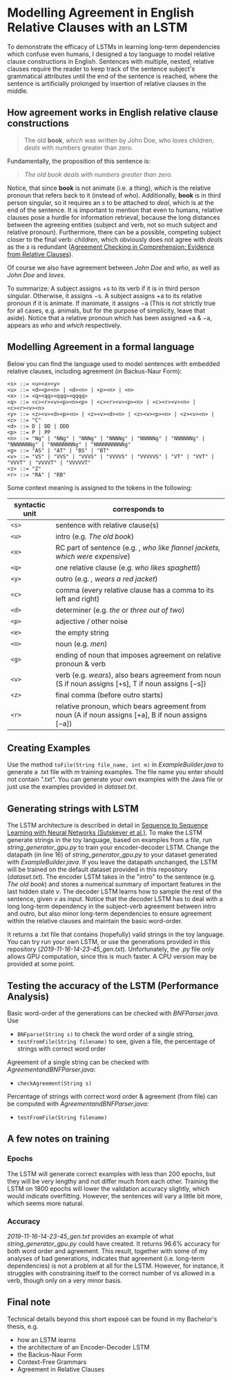 # Modelling Agreement in English Relative Clauses with an LSTM

To demonstrate the efficacy of LSTMs in learning long-term dependencies which confuse even humans, I designed a toy language to model relative clause constructions in English. Sentences with multiple, nested, relative clauses require the reader to keep track of the sentence subject's grammatical attributes until the end of the sentence is reached, where the sentence is artificially prolonged by insertion of relative clauses in the middle. 


## How agreement works in English relative clause constructions 
> The old **book**, *which* was written by John Doe, who loves children, *deals* with numbers greater than zero.

Fundamentally, the proposition of this sentence is:

>*The old book deals with numbers greater than zero.*

Notice, that since **book** is not animate (i.e. a thing), *which* is the relative pronoun that refers back to it (instead of *who*). Additionally, **book** is in third person singular, so it requires an *s* to be attached to *deal*, which is at the end of the sentence. 
It is important to mention that even to humans, relative clauses pose a hurdle for information retrieval, because the long distances between the agreeing entities (subject and verb, not so much subject and relative pronoun). Furthermore, there can be a possible, competing subject closer to the final verb: *children*, which obviously does not agree with *deals* as the *s* is redundant ([Agreement Checking in Comprehension: Evidence from Relative Clauses](https://link.springer.com/article/10.1023/A:1005124523808)). 

Of course we also have agreement between *John Doe* and *who*, as well as *John Doe* and *loves*. 

To summarize: 
A subject assigns +s to its verb if it is in third person singular. Otherwise,
it assigns −s.
A subject assigns +a to its relative pronoun if it is animate. If inanimate,
it assigns −a (This is not strictly true for all cases, e.g. animals, but
for the purpose of simplicity, leave that aside). Notice that a relative
pronoun which has been assigned +a & −a, appears as *who* and *which*
respectively.

## Modelling Agreement in a formal language

Below you can find the language used to model sentences with embedded relative clauses, including agreement (in Backus-Naur Form): 
```
<s> ::= <u><x><y>
<u> ::= <d><p><n> | <d><n> | <p><n> | <n>
<x> ::= <q><qq><qqq><qqqq>
<q> ::= <c><r><v><p><n><p> | <c><r><v><p><n> | <c><r><v><n> |
<c><r><v><n>
<y> ::= <z><v><d><p><n> | <z><v><d><n> | <z><v><p><n> | <z><v><n> |
<c> ::= "C"
<d> ::= D | DD | DDD
<p> ::= P | PP
<n> ::= "Ng" | "NNg" | "NNNg" | "NNNNg" | "NNNNNg" | "NNNNNNg" |
"NNNNNNNg" | "NNNNNNNNg" | "NNNNNNNNNNg"
<g> ::= "AS" | "AT" | "BS" | "BT"
<v> ::= "VS" | "VVS" | "VVVS" | "VVVVS" | "VVVVVS" | "VT" | "VVT" |
"VVVT" | "VVVVT" | "VVVVVT"
<z> ::= "Z"
<r> ::= "RA" | "RB"
```
Some context meaning is assigned to the tokens in the following: 

| syntactic unit | corresponds to |
|--------------|--------------|
| `<s>` | sentence with relative clause(s) |
| `<u>` | intro (e.g. *The old book*) |
|`<x>`|RC part of sentence (e.g. *, who like flannel jackets, which were expensive*)|
|`<q>`|one relative clause (e.g. *who likes spaghetti*)|
|`<y>`|outro (e.g. *, wears a red jacket*)|
|`<c>`|comma (every relative clause has a comma to its left and right)|
|`<d>`|determiner (e.g. *the* or *three out of two*)|
|`<p>`|adjective / other noise|
|`<e>`|the empty string|
|`<n>`|noun (e.g. *men*)|
|`<g>`|ending of noun that imposes agreement on relative pronoun & verb|
|`<v>`|verb (e.g. *wears*), also bears agreement from noun (S if noun assigns [+s], T if noun assigns [−s])|
|`<z>`|final comma (before outro starts)|
|`<r>`|relative pronoun, which bears agreement from noun (A if noun assigns [+a], B if noun assigns [−a])|

## Creating Examples
Use the method `toFile(String file_name, int m)` in *ExampleBuilder.java* to generate a .txt file with *m* training examples. The file name you enter should not contain ".txt". 
You can generate your own examples with the Java file or just use the examples provided in *dataset.txt*. 

## Generating strings with LSTM

The LSTM architecture is described in detail in [Sequence to Sequence Learning with Neural Networks (Sutskever et al.)](https://papers.nips.cc/paper/5346-sequence-to-sequence-learning-with-neural-networks.pdf).
To make the LSTM generate strings in the toy language, based on examples from a file, run *string_generator_gpu.py* to train your encoder-decoder LSTM. Change the datapath (in line 16) of *string_generator_gpu.py* to your dataset generated with *ExampleBuilder.java*. If you leave the datapath unchanged, the LSTM will be trained on the default dataset provided in this repository (*dataset.txt*).
The encoder LSTM takes in the "intro" to the sentence (e.g. *The old book*) and stores a numerical summary of important features in the last hidden state *v*. The decoder LSTM learns how to sample the rest of the sentence, given *v* as input.
Notice that the decoder LSTM has to deal with a long long-term dependency in the subject-verb agreement between intro and outro, but also minor long-term dependencies to ensure agreement within the relative clauses and maintain the basic word-order.

It returns a .txt file that contains (hopefully) valid strings in the toy language. 
You can try run your own LSTM, or use the generations provided in this repository (*2019-11-16-14-23-45_gen.txt*).
Unfortunately, the *.py* file only allows GPU computation, since this is much faster. A CPU version may be provided at some point. 

## Testing the accuracy of the LSTM (Performance Analysis)

Basic word-order of the generations can be checked with *BNFParser.java*. Use
* `BNFparse(String s)` to check the word order of a single string, 
* `testFromFile(String filename)` to see, given a file, the percentage of strings with correct word order 

Agreement of a single string can be checked with *AgreementandBNFParser.java*:
* `checkAgreement(String s)`

Percentage of strings with correct word order & agreement (from file) can be computed with *AgreementandBNFParser.java*:
* `testFromFile(String filename)`

## A few notes on training
### Epochs
The LSTM will generate correct examples with less than 200 epochs, but they will be very lengthy and not differ much from each other. 
Training the LSTM on 1800 epochs will lower the validation accuracy slightly, which would indicate overfitting. However, the sentences will vary a little bit more, which seems more natural. 
### Accuracy
*2019-11-16-14-23-45_gen.txt* provides an example of what *string_generator_gpu.py* could have created. It returns 96.6% accuracy for both word order and agreement. 
This result, together with some of my analyses of bad generations, indicates that agreement (i.e. long-term dependencies) is not a problem at all for the LSTM. However, for instance, it struggles with constraining itself to the correct number of `V`s allowed in a verb, though only on a very minor basis. 

## Final note
Technical details beyond this short exposé can be found in my Bachelor's thesis, e.g.
* how an LSTM learns
* the architecture of an Encoder-Decoder LSTM
* the Backus-Naur Form
* Context-Free Grammars
* Agreement in Relative Clauses
